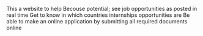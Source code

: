 This a website to help Becouse potential;
see job opportunities as posted in real time
Get to know in which countries internships opportunities are
Be able to make an online application by submitting all required documents online 
